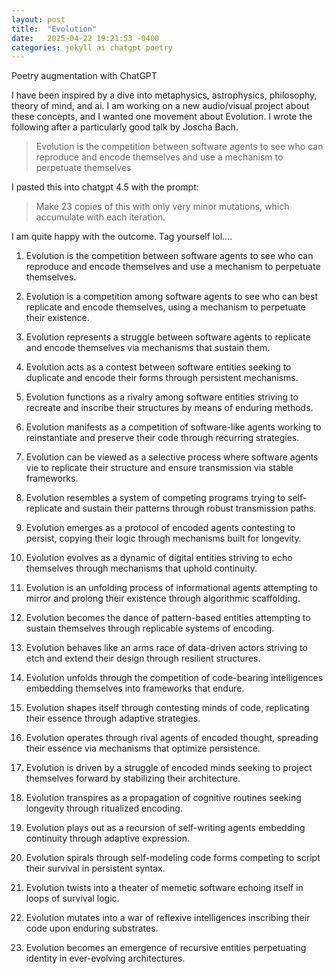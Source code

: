 ```yaml
---
layout: post
title:  "Evolution"
date:   2025-04-22 19:21:53 -0400
categories: jekyll ai chatgpt poetry
---
```



Poetry augmentation with ChatGPT

I have been inspired by a dive into metaphysics, astrophysics, philosophy, theory of mind, and ai.  I am working on a new audio/visual project about these concepts, and I wanted one movement about Evolution. I wrote the following after a particularly good talk by Joscha Bach.

>Evolution is the competition between software agents to see who can reproduce and encode themselves and use a mechanism to perpetuate themselves

I pasted this into chatgpt 4.5 with the prompt:

>Make 23 copies of this with only very minor mutations, which accumulate with each iteration.

I am quite happy with the outcome. 
Tag yourself lol....



1. Evolution is the competition between software agents to see who can reproduce and encode themselves and use a mechanism to perpetuate themselves.


2. Evolution is a competition among software agents to see who can best replicate and encode themselves, using a mechanism to perpetuate their existence.


3. Evolution represents a struggle between software agents to replicate and encode themselves via mechanisms that sustain them.


4. Evolution acts as a contest between software entities seeking to duplicate and encode their forms through persistent mechanisms.


5. Evolution functions as a rivalry among software entities striving to recreate and inscribe their structures by means of enduring methods.


6. Evolution manifests as a competition of software-like agents working to reinstantiate and preserve their code through recurring strategies.


7. Evolution can be viewed as a selective process where software agents vie to replicate their structure and ensure transmission via stable frameworks.


8. Evolution resembles a system of competing programs trying to self-replicate and sustain their patterns through robust transmission paths.


9. Evolution emerges as a protocol of encoded agents contesting to persist, copying their logic through mechanisms built for longevity.


10. Evolution evolves as a dynamic of digital entities striving to echo themselves through mechanisms that uphold continuity.


11. Evolution is an unfolding process of informational agents attempting to mirror and prolong their existence through algorithmic scaffolding.


12. Evolution becomes the dance of pattern-based entities attempting to sustain themselves through replicable systems of encoding.


13. Evolution behaves like an arms race of data-driven actors striving to etch and extend their design through resilient structures.


14. Evolution unfolds through the competition of code-bearing intelligences embedding themselves into frameworks that endure.


15. Evolution shapes itself through contesting minds of code, replicating their essence through adaptive strategies.


16. Evolution operates through rival agents of encoded thought, spreading their essence via mechanisms that optimize persistence.


17. Evolution is driven by a struggle of encoded minds seeking to project themselves forward by stabilizing their architecture.


18. Evolution transpires as a propagation of cognitive routines seeking longevity through ritualized encoding.


19. Evolution plays out as a recursion of self-writing agents embedding continuity through adaptive expression.


20. Evolution spirals through self-modeling code forms competing to script their survival in persistent syntax.


21. Evolution twists into a theater of memetic software echoing itself in loops of survival logic.


22. Evolution mutates into a war of reflexive intelligences inscribing their code upon enduring substrates.


23. Evolution becomes an emergence of recursive entities perpetuating identity in ever-evolving architectures.





